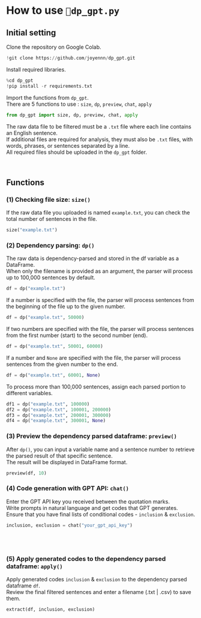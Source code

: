 # How to use `dp_gpt.py`

## Initial setting
Clone the repository on Google Colab.
```python
!git clone https://github.com/joyennn/dp_gpt.git
```

Install required libraries.
```python
%cd dp_gpt
!pip install -r requirements.txt
```

Import the functions from ```dp_gpt```.<br>
There are 5 functions to use : ```size```, ```dp```, ```preview```, ```chat```, ```apply```
```python
from dp_gpt import size, dp, preview, chat, apply
```

The raw data file to be filtered must be a ```.txt``` file where each line contains an English sentence.<br>
If additional files are required for analysis, they must also be ```.txt``` files, with words, phrases, or sentences separated by a line.<br>
All required files should be uploaded in the ```dp_gpt``` folder.

<br>

## Functions

### (1) Checking file size: ```size()```
If the raw data file you uploaded is named ```example.txt```, you can check the total number of sentences in the file.
```python
size("example.txt")
```

### (2) Dependency parsing: ```dp()```
The raw data is dependency-parsed and stored in the df variable as a DataFrame.<br>
When only the filename is provided as an argument, the parser will process up to 100,000 sentences by default.
```python
df = dp("example.txt")
```

If a number is specified with the file, the parser will process sentences from the beginning of the file up to the given number.
```python
df = dp("example.txt", 50000)
```

If two numbers are specified with the file, the parser will process sentences from the first number (start) to the second number (end).
```python
df = dp("example.txt", 50001, 60000)
```

If a number and ```None``` are specified with the file, the parser will process sentences from the given number to the end.
```python
df = dp("example.txt", 60001, None)
```

To process more than 100,000 sentences, assign each parsed portion to different variables.
```python
df1 = dp("example.txt", 100000)
df2 = dp("example.txt", 100001, 200000)
df3 = dp("example.txt", 200001, 300000)
df4 = dp("example.txt", 300001, None)
```

### (3) Preview the dependency parsed dataframe: ```preview()```
After ```dp()```, you can input a variable name and a sentence number to retrieve the parsed result of that specific sentence.<br>
The result will be displayed in DataFrame format.
```python
preview(df, 10)
```
### (4) Code generation with GPT API: ```chat()```
Enter the GPT API key you received between the quotation marks.<br>
Write prompts in natural language and get codes that GPT generates.<br>
Ensure that you have final lists of conditional codes - ```inclusion``` & ```exclusion```.
```python
inclusion, exclusion = chat("your_gpt_api_key")
```
<br><br>
### (5) Apply generated codes to the dependency parsed dataframe: ```apply()```
Apply generated codes ```inclusion``` & ```exclusion``` to the dependency parsed dataframe ```df```.<br>
Review the final filtered sentences and enter a filename (.txt | .csv) to save them.
```python
extract(df, inclusion, exclusion)
```
